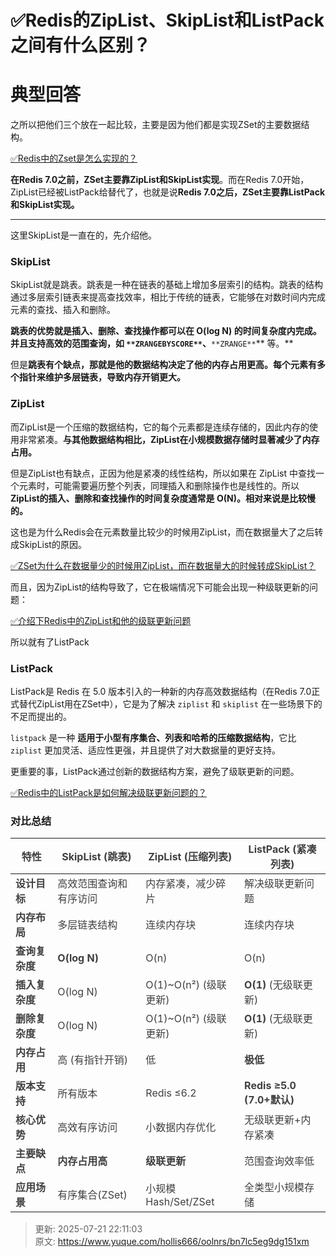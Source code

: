 # ✅Redis的ZipList、SkipList和ListPack之间有什么区别？

# 典型回答


之所以把他们三个放在一起比较，主要是因为他们都是实现ZSet的主要数据结构。



[✅Redis中的Zset是怎么实现的？](https://www.yuque.com/hollis666/oolnrs/uzqztzuicddlk95c)



**在Redis 7.0之前，ZSet主要靠ZipList和****SkipList****实现**。而在Redis 7.0开始，ZipList已经被ListPack给替代了，也就是说**Redis 7.0之后，ZSet主要靠ListPack和SkipList实现。**

****

这里SkipList是一直在的，先介绍他。



### SkipList


SkipList就是跳表。跳表是一种在链表的基础上增加多层索引的结构。跳表的结构通过多层索引链表来提高查找效率，相比于传统的链表，它能够在对数时间内完成元素的查找、插入和删除。



**跳表的优势就是插入、删除、查找操作都可以在 O(log N) 的时间复杂度内完成。并且支持高效的范围查询，如 **`**ZRANGEBYSCORE**`**、**`**ZRANGE**`** 等。**



但是**跳表有个缺点，那就是他的数据结构决定了他的内存占用更高。每个元素有多个指针来维护多层链表，导致内存开销更大。**



### ZipList


而ZipList是一个压缩的数据结构，它的每个元素都是连续存储的，因此内存的使用非常紧凑。**与其他数据结构相比，ZipList在小规模数据存储时显著减少了内存占用。**



但是ZipList也有缺点，正因为他是紧凑的线性结构，所以如果在 ZipList 中查找一个元素时，可能需要遍历整个列表，同理插入和删除操作也是线性的。所以**ZipList的插入、删除和查找操作的时间复杂度通常是 O(N)。相对来说是比较慢的。**





这也是为什么Redis会在元素数量比较少的时候用ZipList，而在数据量大了之后转成SkipList的原因。



[✅ZSet为什么在数据量少的时候用ZipList，而在数据量大的时候转成SkipList？](https://www.yuque.com/hollis666/oolnrs/lk12d5e9kpxg2wkl)



而且，因为ZipList的结构导致了，它在极端情况下可能会出现一种级联更新的问题：



[✅介绍下Redis中的ZipList和他的级联更新问题](https://www.yuque.com/hollis666/oolnrs/pbnk0e7d4dhpzg1v)



所以就有了ListPack

### ListPack


ListPack是 Redis 在 5.0 版本引入的一种新的内存高效数据结构（在Redis 7.0正式替代ZipList用在ZSet中），它是为了解决 `ziplist` 和 `skiplist` 在一些场景下的不足而提出的。



`listpack` 是一种 **适用于小型有序集合、列表和哈希的压缩数据结构**，它比 `ziplist` 更加灵活、适应性更强，并且提供了对大数据量的更好支持。



更重要的事，ListPack通过创新的数据结构方案，避免了级联更新的问题。



[✅Redis中的ListPack是如何解决级联更新问题的？](https://www.yuque.com/hollis666/oolnrs/dy8gkropm3hdlty0)





### 对比总结


| **<font style="color:rgb(64, 64, 64);">特性</font>** | **<font style="color:rgb(64, 64, 64);">SkipList (跳表)</font>** | **<font style="color:rgb(64, 64, 64);">ZipList (压缩列表)</font>** | **<font style="color:rgb(64, 64, 64);">ListPack (紧凑列表)</font>** |
| --- | --- | --- | --- |
| **<font style="color:rgb(64, 64, 64);">设计目标</font>** | <font style="color:rgb(64, 64, 64);">高效范围查询和有序访问</font> | <font style="color:rgb(64, 64, 64);">内存紧凑，减少碎片</font> | <font style="color:rgb(64, 64, 64);">解决级联更新问题</font> |
| **<font style="color:rgb(64, 64, 64);">内存布局</font>** | <font style="color:rgb(64, 64, 64);">多层链表结构</font> | <font style="color:rgb(64, 64, 64);">连续内存块</font> | <font style="color:rgb(64, 64, 64);">连续内存块</font> |
| **<font style="color:rgb(64, 64, 64);">查询复杂度</font>** | **<font style="color:rgb(64, 64, 64);">O(log N)</font>** | <font style="color:rgb(64, 64, 64);">O(n)</font> | <font style="color:rgb(64, 64, 64);">O(n)</font> |
| **<font style="color:rgb(64, 64, 64);">插入复杂度</font>** | <font style="color:rgb(64, 64, 64);">O(log N)</font> | <font style="color:rgb(64, 64, 64);">O(1)~O(n²) (级联更新)</font> | **<font style="color:rgb(64, 64, 64);">O(1)</font>**<font style="color:rgb(64, 64, 64);"> (无级联更新)</font> |
| **<font style="color:rgb(64, 64, 64);">删除复杂度</font>** | <font style="color:rgb(64, 64, 64);">O(log N)</font> | <font style="color:rgb(64, 64, 64);">O(1)~O(n²) (级联更新)</font> | **<font style="color:rgb(64, 64, 64);">O(1) </font>**<font style="color:rgb(64, 64, 64);">(无级联更新)</font> |
| **<font style="color:rgb(64, 64, 64);">内存占用</font>** | <font style="color:rgb(64, 64, 64);">高 (有指针开销)</font> | <font style="color:rgb(64, 64, 64);">低</font> | **<font style="color:rgb(64, 64, 64);">极低</font>** |
| **<font style="color:rgb(64, 64, 64);">版本支持</font>** | <font style="color:rgb(64, 64, 64);">所有版本</font> | <font style="color:rgb(64, 64, 64);">Redis ≤6.2</font> | **<font style="color:rgb(64, 64, 64);">Redis ≥5.0 (7.0+默认)</font>** |
| **<font style="color:rgb(64, 64, 64);">核心优势</font>** | <font style="color:rgb(64, 64, 64);">高效有序访问</font> | <font style="color:rgb(64, 64, 64);">小数据内存优化</font> | <font style="color:rgb(64, 64, 64);">无级联更新+内存紧凑</font> |
| **<font style="color:rgb(64, 64, 64);">主要缺点</font>** | **<font style="color:rgb(64, 64, 64);">内存占用高</font>** | **<font style="color:rgb(64, 64, 64);">级联更新</font>** | <font style="color:rgb(64, 64, 64);">范围查询效率低</font> |
| **<font style="color:rgb(64, 64, 64);">应用场景</font>** | <font style="color:rgb(64, 64, 64);">有序集合(ZSet)</font> | <font style="color:rgb(64, 64, 64);">小规模Hash/Set/ZSet</font> | <font style="color:rgb(64, 64, 64);">全类型小规模存储</font> |
















> 更新: 2025-07-21 22:11:03  
> 原文: <https://www.yuque.com/hollis666/oolnrs/bn7lc5eg9dg151xm>